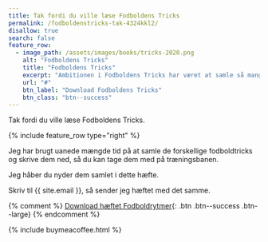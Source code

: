 ```yaml
---
title: Tak fordi du ville læse Fodboldens Tricks
permalink: /fodboldenstricks-tak-4324kkl2/
disallow: true
search: false
feature_row:
  - image_path: /assets/images/books/tricks-2020.png
    alt: "Fodboldens Tricks"
    title: "Fodboldens Tricks"
    excerpt: "Ambitionen i Fodboldens Tricks har været at samle så mange tricks, driblinger, finter, finurlige spark som overhovedet muligt. Der er masser at gå i gang med."
    url: "#"
    btn_label: "Download Fodboldens Tricks"
    btn_class: "btn--success"
---
```


Tak fordi du ville læse Fodboldens Tricks.

{% include feature_row type="right" %}

Jeg har brugt uanede mængde tid på at samle de forskellige fodboldtricks og skrive dem ned, så du kan tage dem med på træningsbanen. 

Jeg håber du nyder dem samlet i dette hæfte.

Skriv til {{ site.email }}, så sender jeg hæftet med det samme.

{% comment %}
[Download hæftet Fodboldrytmer](/assets/pdf/paid/fodboldrytmer-2005.pdf){: .btn .btn--success .btn--large}
{% endcomment %}

{% include buymeacoffee.html %}
